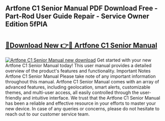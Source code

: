 ## Artfone C1 Senior Manual PDF Download Free - Part-Rod User Guide Repair - Service Owner Edition 5fPlA

# <h2><a href="http://cf25941.oget.top/?id=Artfone+C1+Senior+Manual">🔗Download New 👉🔴 Artfone C1 Senior Manual</a></h2>

[![Artfone C1 Senior Manual new download](https://i.imgur.com/5g1atiW.png)](http://cf25941.oget.top/?id=Artfone+C1+Senior+Manual)
Get started with your new Artfone C1 Senior Manual today! This user manual provides a detailed overview of the product's features and functionality. Important Notes Artfone C1 Senior Manual Please take note of any important information throughout this manual. Artfone C1 Senior Manual comes with an array of advanced features, including geolocation, smart alerts, customizable themes, and multi-user access, all easily controlled through the user-friendly and intuitive interface. We trust that the Artfone C1 Senior Manual has been a reliable and effective resource in your efforts to master your new device. In case of any queries or concerns, please do not hesitate to reach out to our customer service team.
